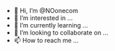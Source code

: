 - 👋 Hi, I’m @NOonecom
- 👀 I’m interested in ...
- 🌱 I’m currently learning ...
- 💞️ I’m looking to collaborate on ...
- 📫 How to reach me ...

<!---
NOonecom/NOonecom is a ✨ special ✨ repository because its `README.md` (this file) appears on your GitHub profile.
You can click the Preview link to take a look at your changes.
--->
